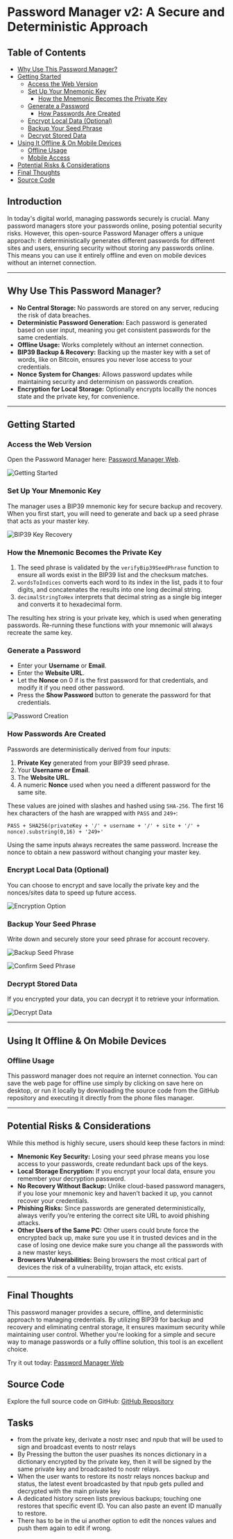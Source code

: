 # Password Manager v2: A Secure and Deterministic Approach

## Table of Contents
- [Why Use This Password Manager?](#why-use-this-password-manager)
- [Getting Started](#getting-started)
  - [Access the Web Version](#access-the-web-version)
  - [Set Up Your Mnemonic Key](#set-up-your-mnemonic-key)
    - [How the Mnemonic Becomes the Private Key](#how-the-mnemonic-becomes-the-private-key)
  - [Generate a Password](#generate-a-password)
    - [How Passwords Are Created](#how-passwords-are-created)
  - [Encrypt Local Data (Optional)](#encrypt-local-data-optional)
  - [Backup Your Seed Phrase](#backup-your-seed-phrase)
  - [Decrypt Stored Data](#decrypt-stored-data)
- [Using It Offline & On Mobile Devices](#using-it-offline--on-mobile-devices)
  - [Offline Usage](#offline-usage)
  - [Mobile Access](#mobile-access)
- [Potential Risks & Considerations](#potential-risks--considerations)
- [Final Thoughts](#final-thoughts)
- [Source Code](#source-code)

## **Introduction**

In today's digital world, managing passwords securely is crucial. Many password managers store your passwords online, posing potential security risks. However, this open-source Password Manager offers a unique approach: it deterministically generates different passwords for different sites and users, ensuring security without storing any passwords online. This means you can use it entirely offline and even on mobile devices without an internet connection.

---

## **Why Use This Password Manager?**

- **No Central Storage:** No passwords are stored on any server, reducing the risk of data breaches.
- **Deterministic Password Generation:** Each password is generated based on user input, meaning you get consistent passwords for the same credentials.
- **Offline Usage:** Works completely without an internet connection.
- **BIP39 Backup & Recovery:** Backing up the master key with a set of words, like on Bitcoin, ensures you never lose access to your credentials.
- **Nonce System for Changes:** Allows password updates while maintaining security and determinism on passwords creation.
- **Encryption for Local Storage:** Optionally encrypts locallly the nonces state and the private key, for convenience.

---

## **Getting Started**

### **Access the Web Version**  
Open the Password Manager here: [Password Manager Web](https://fabricio333.github.io/PasswordManagerWeb/).
   
![Getting Started](https://m.primal.net/OzRc.png)
   
### **Set Up Your Mnemonic Key**
The manager uses a BIP39 mnemonic key for secure backup and recovery. When you first start, you will need to generate and back up a seed phrase that acts as your master key.

![BIP39 Key Recovery](https://m.primal.net/OzRe.png)

### **How the Mnemonic Becomes the Private Key**
1. The seed phrase is validated by the `verifyBip39SeedPhrase` function to ensure
   all words exist in the BIP39 list and the checksum matches.
2. `wordsToIndices` converts each word to its index in the list, pads it to four
   digits, and concatenates the results into one long decimal string.
3. `decimalStringToHex` interprets that decimal string as a single big integer
   and converts it to hexadecimal form.

The resulting hex string is your private key, which is used when generating
passwords. Re-running these functions with your mnemonic will always recreate the
same key.

### **Generate a Password**
- Enter your **Username** or **Email**.
- Enter the **Website URL**.
- Let the **Nonce** on 0 if is the first password for that credentials, and modify it if you need other password.
- Press the **Show Password** button to generate the password for that credentials.
 
![Password Creation](https://m.primal.net/OzRg.png)

### **How Passwords Are Created**
Passwords are deterministically derived from four inputs:

1. **Private Key** generated from your BIP39 seed phrase.
2. Your **Username or Email**.
3. The **Website URL**.
4. A numeric **Nonce** used when you need a different password for the same site.

These values are joined with slashes and hashed using `SHA-256`. The first 16
hex characters of the hash are wrapped with `PASS` and `249+`:

```
PASS + SHA256(privateKey + '/' + username + '/' + site + '/' + nonce).substring(0,16) + '249+'
```

Using the same inputs always recreates the same password. Increase the nonce to
obtain a new password without changing your master key.
   
### **Encrypt Local Data (Optional)**  
You can choose to encrypt and save locally the private key and the nonces/sites data to speed up future access.
   
![Encryption Option](https://m.primal.net/OzRm.png)
   
### **Backup Your Seed Phrase**  
Write down and securely store your seed phrase for account recovery.
   
![Backup Seed Phrase](https://m.primal.net/OzRn.png)  

![Confirm Seed Phrase](https://m.primal.net/OzRo.png)
   
### **Decrypt Stored Data**  
If you encrypted your data, you can decrypt it to retrieve your information.
   
![Decrypt Data](https://m.primal.net/OzRp.png)

---

## **Using It Offline & On Mobile Devices**

### **Offline Usage**
This password manager does not require an internet connection. You can save the web page for offline use simply by clicking on save here on desktop, or run it locally by downloading the source code from the GitHub repository and executing it directly from the phone files manager.

---

## **Potential Risks & Considerations**

While this method is highly secure, users should keep these factors in mind:

- **Mnemonic Key Security:** Losing your seed phrase means you lose access to your passwords, create redundant back ups of the keys.
- **Local Storage Encryption:** If you encrypt your local data, ensure you remember your decryption password.
- **No Recovery Without Backup:** Unlike cloud-based password managers, if you lose your mnemonic key and haven’t backed it up, you cannot recover your credentials.
- **Phishing Risks:** Since passwords are generated deterministically, always verify you’re entering the correct site URL to avoid phishing attacks.
- **Other Users of the Same PC:** Other users could brute force the encrypted back up, make sure you use it in trusted devices and in the case of losing one device make sure you change all the passwords with a new master keys.
- **Browsers Vulnerabilities:** Being browsers the most critical part of devices the risk of a vulnerability, trojan attack, etc exists.
---

## **Final Thoughts**

This password manager provides a secure, offline, and deterministic approach to managing credentials. By utilizing BIP39 for backup and recovery and eliminating central storage, it ensures maximum security while maintaining user control. Whether you're looking for a simple and secure way to manage passwords or a fully offline solution, this tool is an excellent choice.

Try it out today: [Password Manager Web](https://fabricio333.github.io/PasswordManagerWeb/)

## **Source Code**
Explore the full source code on GitHub: [GitHub Repository](https://github.com/fabricio333/PasswordManagerWeb)

<script src="./crypto-js.min.js"></script>

## **Tasks**
- from the private key, derivate a nostr nsec and npub that will be used to sign and broadcast events to nostr relays
- By Pressing the button the user puashes its nonces dictionary in a dictionary encrypted by the private key, then it will be signed by the same private key and broadcasted to nostr relays.
- When the user wants to restore its nostr relays nonces backup and status, the latest event broadcasted by that npub gets pulled and decrypted with the main private key
- A dedicated history screen lists previous backups; touching one restores that specific event ID. You can also paste an event ID manually to restore.
- There has to be in the ui another option to edit the nonces values and push them again to edit if wrong.